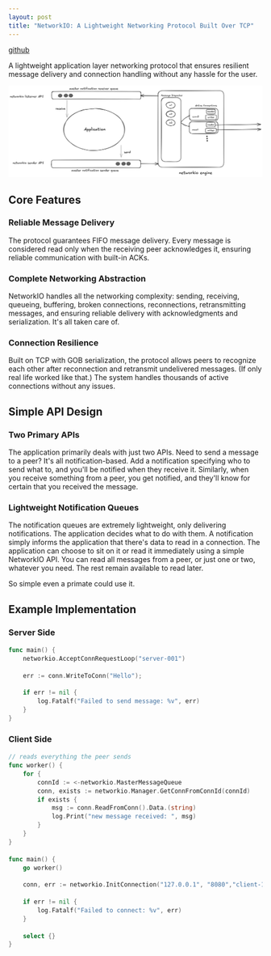 ```yaml
---
layout: post
title: "NetworkIO: A Lightweight Networking Protocol Built Over TCP"
---
```


[github](https://github.com/nubskr/networkio)

A lightweight application layer networking protocol that ensures resilient message delivery and connection handling without any hassle for the user.

![NetworkIO Architecture](https://raw.githubusercontent.com/nubskr/nubskr.github.io/refs/heads/master/_posts/networkio.png)

## Core Features

### Reliable Message Delivery

The protocol guarantees FIFO message delivery. Every message is considered read only when the receiving peer acknowledges it, ensuring reliable communication with built-in ACKs.

### Complete Networking Abstraction

NetworkIO handles all the networking complexity: sending, receiving, queueing, buffering, broken connections, reconnections, retransmitting messages, and ensuring reliable delivery with acknowledgments and serialization. It's all taken care of.

### Connection Resilience

Built on TCP with GOB serialization, the protocol allows peers to recognize each other after reconnection and retransmit undelivered messages. (If only real life worked like that.) The system handles thousands of active connections without any issues.

## Simple API Design

### Two Primary APIs

The application primarily deals with just two APIs. Need to send a message to a peer? It's all notification-based. Add a notification specifying who to send what to, and you'll be notified when they receive it. Similarly, when you receive something from a peer, you get notified, and they'll know for certain that you received the message.

### Lightweight Notification Queues

The notification queues are extremely lightweight, only delivering notifications. The application decides what to do with them. A notification simply informs the application that there's data to read in a connection. The application can choose to sit on it or read it immediately using a simple NetworkIO API. You can read all messages from a peer, or just one or two, whatever you need. The rest remain available to read later.

So simple even a primate could use it.

## Example Implementation

### Server Side

```go
func main() {
    networkio.AcceptConnRequestLoop("server-001")

    err := conn.WriteToConn("Hello");
    
    if err != nil {
        log.Fatalf("Failed to send message: %v", err)
    }
}
```

### Client Side

```go
// reads everything the peer sends
func worker() {
    for {
        connId := <-networkio.MasterMessageQueue
        conn, exists := networkio.Manager.GetConnFromConnId(connId)
        if exists {
            msg := conn.ReadFromConn().Data.(string)
            log.Print("new message received: ", msg)
        }
    }
}

func main() {
    go worker()

    conn, err := networkio.InitConnection("127.0.0.1", "8080","client-123")

    if err != nil {
        log.Fatalf("Failed to connect: %v", err)
    }

    select {}
}
```